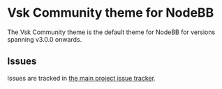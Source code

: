 Vsk Community theme for NodeBB
====================

The Vsk Community theme is the default theme for NodeBB for versions spanning v3.0.0 onwards.

## Issues

Issues are tracked in [the main project issue tracker](https://github.com/NodeBB/NodeBB/issues?q=is%3Aopen+is%3Aissue+label%3Athemes).